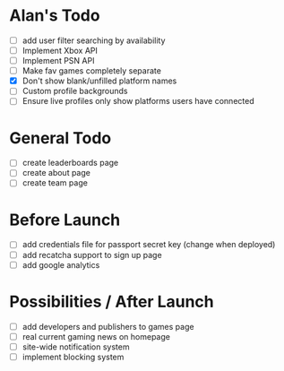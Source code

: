 # Alan's Todo
- [ ] add user filter searching by availability
- [ ] Implement Xbox API
- [ ] Implement PSN API
- [ ] Make fav games completely separate
- [X] Don't show blank/unfilled platform names
- [ ] Custom profile backgrounds
- [ ] Ensure live profiles only show platforms users have connected

# General Todo
- [ ] create leaderboards page
- [ ] create about page
- [ ] create team page

# Before Launch
- [ ] add credentials file for passport secret key (change when deployed)
- [ ] add recatcha support to sign up page
- [ ] add google analytics

# Possibilities / After Launch
- [ ] add developers and publishers to games page
- [ ] real current gaming news on homepage
- [ ] site-wide notification system
- [ ] implement blocking system
